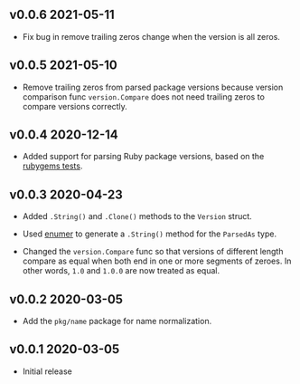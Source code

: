 ## v0.0.6 2021-05-11

* Fix bug in remove trailing zeros change when the version is all zeros.

## v0.0.5 2021-05-10

* Remove trailing zeros from parsed package versions because version comparison
  func `version.Compare` does not need trailing zeros to compare versions
  correctly.

## v0.0.4  2020-12-14

* Added support for parsing Ruby package versions, based on the [rubygems
  tests](https://github.com/rubygems/rubygems/blob/master/test/rubygems/test_gem_version.rb).


## v0.0.3  2020-04-23

* Added `.String()` and `.Clone()` methods to the `Version` struct.

* Used [enumer](https://github.com/alvaroloes/enumer) to generate a
  `.String()` method for the `ParsedAs` type.

* Changed the `version.Compare` func so that versions of different length
  compare as equal when both end in one or more segments of zeroes. In other
  words, `1.0` and `1.0.0` are now treated as equal.


## v0.0.2  2020-03-05

* Add the `pkg/name` package for name normalization.


## v0.0.1  2020-03-05

* Initial release
